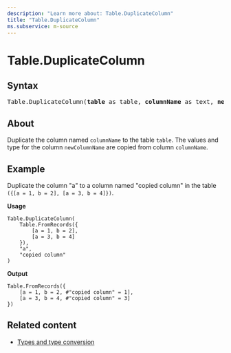 ```yaml
---
description: "Learn more about: Table.DuplicateColumn"
title: "Table.DuplicateColumn"
ms.subservice: m-source
---
```

# Table.DuplicateColumn

## Syntax

<pre>
Table.DuplicateColumn(<b>table</b> as table, <b>columnName</b> as text, <b>newColumnName</b> as text, optional <b>columnType</b> as nullable type) as table
</pre>

## About

Duplicate the column named `columnName` to the table `table`. The values and type for the column `newColumnName` are copied from column `columnName`.

## Example

Duplicate the column "a" to a column named "copied column" in the table `({[a = 1, b = 2], [a = 3, b = 4]})`.

**Usage**

```powerquery-m
Table.DuplicateColumn(
    Table.FromRecords({
        [a = 1, b = 2],
        [a = 3, b = 4]
    }),
    "a",
    "copied column"
)
```

**Output**

```powerquery-m
Table.FromRecords({
    [a = 1, b = 2, #"copied column" = 1],
    [a = 3, b = 4, #"copied column" = 3]
})
```

## Related content

* [Types and type conversion](type-conversion.md)
